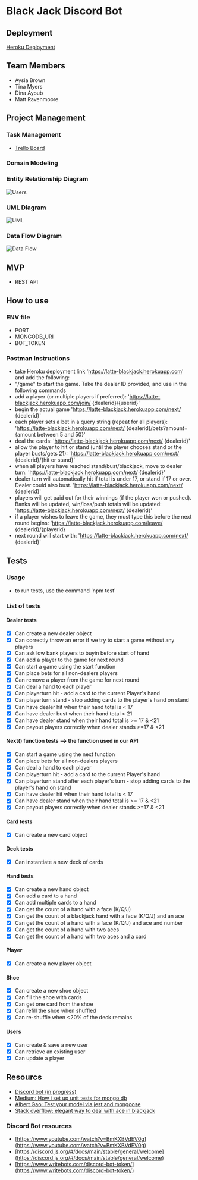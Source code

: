 # Black Jack Discord Bot

## Deployment

[Heroku Deployment](https://latte-blackjack.herokuapp.com/)

## Team Members

* Aysia Brown
* Tina Myers
* Dina Ayoub
* Matt Ravenmoore

## Project Management

### Task Management

* [Trello Board](https://trello.com/b/bgJWAadZ/blackjack)

### Domain Modeling

### Entity Relationship Diagram

![Users](assets/erd.png)

### UML Diagram

![UML](assets/blackjack-uml.png)

### Data Flow Diagram

![Data Flow](assets/DataFlow401Midterm.png)

## MVP

* REST API

## How to use

### ENV file

* PORT
* MONGODB_URI
* BOT_TOKEN

### Postman Instructions

* take Heroku deployment link 'https://latte-blackjack.herokuapp.com' and add the following:
* "/game" to start the game. Take the dealer ID provided, and use in the following commands
* add a player (or multiple players if preferred): 'https://latte-blackjack.herokuapp.com/join/ {dealerid}/{userid}'
* begin the actual game 'https://latte-blackjack.herokuapp.com/next/ {dealerid}'
* each player sets a bet in a query string (repeat for all players): 'https://latte-blackjack.herokuapp.com/next/ {dealerid}/bets?amount={amount between 5 and 50}'
* deal the cards: 'https://latte-blackjack.herokuapp.com/next/ {dealerid}'
* allow the player to hit or stand (until the player chooses stand or the player busts/gets 21): 'https://latte-blackjack.herokuapp.com/next/ {dealerid}/{hit or stand}'
* when all players have reached stand/bust/blackjack, move to dealer turn: 'https://latte-blackjack.herokuapp.com/next/ {dealerid}'
* dealer turn will automatically hit if total is under 17, or stand if 17 or over. Dealer could also bust. 'https://latte-blackjack.herokuapp.com/next/ {dealerid}'
* players will get paid out for their winnings (if the player won or pushed). Banks will be updated, win/loss/push totals will be updated: 'https://latte-blackjack.herokuapp.com/next/ {dealerid}'
* if a player wishes to leave the game, they must type this before the next round begins: 'https://latte-blackjack.herokuapp.com/leave/ {dealerid}/{playerid}
* next round will start with: 'https://latte-blackjack.herokuapp.com/next/ {dealerid}'

## Tests

### Usage

* to run tests, use the command 'npm test'

### List of tests

#### Dealer tests

* [x] Can create a new dealer object
* [x] Can correctly throw an error if we try to start a game without any players
* [x] Can ask low bank players to buyin before start of hand
* [x] Can add a player to the game for next round
* [x] Can start a game using the start function
* [x] Can place bets for all non-dealers players
* [x] Can remove a player from the game for next round
* [x] Can deal a hand to each player
* [x] Can playerturn hit - add a card to the current Player\'s hand
* [x] Can playerturn stand - stop adding cards to the player\'s hand on stand
* [x] Can have dealer hit when their hand total is < 17
* [x] Can have dealer bust when their hand total > 21
* [x] Can have dealer stand when their hand total is >= 17 & <21
* [x] Can payout players correctly when dealer stands >=17 & <21

#### Next() function tests --> the function used in our API

* [x] Can start a game using the next function
* [x] Can place bets for all non-dealers players
* [x] Can deal a hand to each player
* [x] Can playerturn hit - add a card to the current Player\'s hand
* [x] Can playerturn stand after each player\'s turn - stop adding cards to the player\'s hand on stand
* [x] Can have dealer hit when their hand total is < 17
* [x] Can have dealer stand when their hand total is >= 17 & <21
* [x] Can payout players correctly when dealer stands >=17 & <21

#### Card tests

* [x] Can create a new card object

#### Deck tests

* [x] Can instantiate a new deck of cards

#### Hand tests

* [x] Can create a new hand object
* [x] Can add a card to a hand
* [x] Can add multiple cards to a hand
* [x] Can get the count of a hand with a face (K/Q/J)
* [x] Can get the count of a blackjack hand with a face (K/Q/J) and an ace
* [x] Can get the count of a hand with a face (K/Q/J) and ace and number
* [x] Can get the count of a hand with two aces
* [x] Can get the count of a hand with two aces and a card

#### Player

* [x] Can create a new player object

#### Shoe

* [x] Can create a new shoe object
* [x] Can fill the shoe with cards
* [x] Can get one card from the shoe
* [x] Can refill the shoe when shuffled
* [x] Can re-shuffle when <20% of the deck remains

#### Users

* [x] Can create & save a new user
* [x] Can retrieve an existing user
* [x] Can update a player

## Resourcs

* [Discord bot (in progress)](https://discord.com/channels/604026801106452505/795699587125477406)
* [Medium: How i set up unit tests for mongo db](https://medium.com/javascript-in-plain-english/how-i-setup-unit-test-for-mongodb-using-jest-mongoose-103b772ee164)
* [Albert Gao: Test your model via jest and mongoose](https://www.albertgao.xyz/2017/06/19/test-your-model-via-jest-and-mongoose/)
* [Stack overflow: elegant way to deal with ace in blackjack](https://stackoverflow.com/questions/837951/is-there-an-elegant-way-to-deal-with-the-ace-in-blackjack)

### Discord Bot resources

* [https://www.youtube.com/watch?v=BmKXBVdEV0g](https://www.youtube.com/watch?v=BmKXBVdEV0g)
* [https://discord.js.org/#/docs/main/stable/general/welcome](https://discord.js.org/#/docs/main/stable/general/welcome)
* [https://www.writebots.com/discord-bot-token/](https://www.writebots.com/discord-bot-token/)
